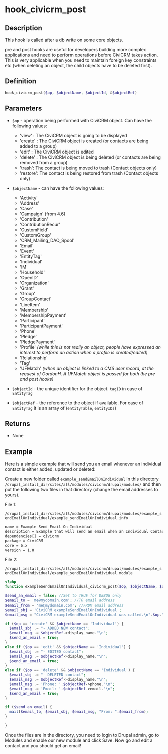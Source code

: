 # hook_civicrm_post

## Description

This hook is called after a db write on some core objects.

pre and post hooks are useful for developers building more complex
applications and need to perform operations before CiviCRM takes action.
This is very applicable when you need to maintain foreign key
constraints etc (when deleting an object, the child objects have to be
deleted first).

## Definition

```php
hook_civicrm_post($op, $objectName, $objectId, &$objectRef)
```

## Parameters

-   `$op` - operation being performed with CiviCRM object. Can have the following values:
    -   'view' : The CiviCRM object is going to be displayed
    -   'create' : The CiviCRM object is created (or contacts are being added to a group)
    -   'edit' : The CiviCRM object is edited
    -   'delete' : The CiviCRM object is being deleted (or contacts are being removed from a group)
    -   'trash': The contact is being moved to trash (Contact objects only)
    -   'restore': The contact is being restored from trash (Contact objects only)

-   `$objectName` - can have the following values:
    -   'Activity'
    -   'Address'
    -   'Case'
    -   'Campaign' (from 4.6)
    -   'Contribution'
    -   'ContributionRecur'
    -   'CustomField'
    -   'CustomGroup'
    -   'CRM_Mailing_DAO_Spool'
    -   'Email'
    -   'Event'
    -   'EntityTag'
    -   'Individual'
    -   'IM'
    -   'Household'
    -   'OpenID'
    -   'Organization'
    -   'Grant'
    -   'Group'
    -   'GroupContact'
    -   'LineItem'
    -   'Membership'
    -   'MembershipPayment'
    -   'Participant'
    -   'ParticipantPayment'
    -   'Phone'
    -   'Pledge'
    -   'PledgePayment'
    -   'Profile' *(while this is not really an object, people have
        expressed an interest to perform an action when a profile is
        created/edited)*
    -   'Relationship'
    -   'Tag'
    -   'UFMatch' *(when an object is linked to a CMS user record, at the
        request of GordonH. A UFMatch object is passed for both the pre
        and post hooks)*

-   `$objectId` - the unique identifier for the object. `tagID` in case of `EntityTag`
-   `$objectRef` - the reference to the object if available. For case of `EntityTag` it is an array of (`entityTable`, `entityIDs`)

## Returns

-   None

## Example

Here is a simple example that will send you an email whenever an
individual contact is either added, updated or deleted:

Create a new folder called `example_sendEmailOnIndividual` in this
directory
`/drupal_install_dir/sites/all/modules/civicrm/drupal/modules/` and then
put the following two files in that directory (change the email
addresses to yours).

File 1:

`/drupal_install_dir/sites/all/modules/civicrm/drupal/modules/example_sendEmailOnIndividual/example_sendEmailOnIndividual.info`

```txt
name = Example Send Email On Individual
description = Example that will send an email when an Individual Contact is Added, Updated or Deleted.
dependencies[] = civicrm
package = CiviCRM
core = 6.x
version = 1.0
```

File 2:

`/drupal_install_dir/sites/all/modules/civicrm/drupal/modules/example_sendEmailOnIndividual/example_sendEmailOnIndividual.module`

```php
<?php
function exampleSendEmailOnIndividual_civicrm_post($op, $objectName, $objectId, &$objectRef) {

$send_an_email = false; //Set to TRUE for DEBUG only
$email_to = 'me@mydomain.com'; //TO email address
$email_from = 'me@mydomain.com'; //FROM email address
$email_sbj = 'CiviCRM exampleSendEmailOnIndividual';
$email_msg = "CiviCRM exampleSendEmailOnIndividual was called.\n".$op." ".$objectName."\n".$objectId." ";

if ($op == 'create' && $objectName == 'Individual') {
  $email_sbj .= "- ADDED NEW contact";
  $email_msg .= $objectRef->display_name."\n";
  $send_an_email = true;
} 
else if ($op == 'edit' && $objectName == 'Individual') {
  $email_sbj .= "- EDITED contact";
  $email_msg .= $objectRef->display_name."\n";
  $send_an_email = true;
} 
else if ($op == 'delete' && $objectName == 'Individual') {
  $email_sbj .= "- DELETED contact";
  $email_msg .= $objectRef->display_name."\n";
  $email_msg .= 'Phone: '.$objectRef->phone."\n";
  $email_msg .= 'Email: '.$objectRef->email."\n";
  $send_an_email = true;
}

if ($send_an_email) {
  mail($email_to, $email_sbj, $email_msg, "From: ".$email_from);
}

}
```

Once the files are in the directory, you need to login to Drupal admin,
go to Modules and enable our new module and click Save. Now go and edit
a contact and you should get an email!
